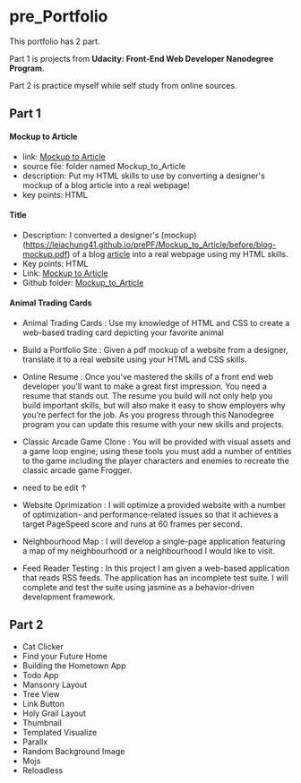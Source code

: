 # pre_Portfolio

This portfolio has 2 part.

Part 1 is projects from **Udacity: Front-End Web Developer Nanodegree Program**.

Part 2 is practice myself while self study from online sources.

## Part 1

#### Mockup to Article
- link: [Mockup to Article](https://leiachung41.github.io/prePF/Mockup_to_Article/index.html)
- source file: folder named Mockup_to_Article
- description: Put my HTML skills to use by converting a designer's mockup of a blog article into a real webpage!
- key points: HTML


#### Title
- Description: I converted a designer's (mockup)(https://leiachung41.github.io/prePF/Mockup_to_Article/before/blog-mockup.pdf) of a blog [article](https://leiachung41.github.io/prePF/Mockup_to_Article/beforeindex_B4.html) into a real webpage using my HTML skills. 
- Key points: HTML
- Link: [Mockup to Article](https://leiachung41.github.io/prePF/Mockup_to_Article/index.html)
- Github folder: [Mockup_to_Article](https://github.com/leiachung41/prePF/tree/master/Mockup_to_Article)


#### Animal Trading Cards

- Animal Trading Cards : Use my knowledge of HTML and CSS to create a web-based trading card depicting your favorite animal

- Build a Portfolio Site : Given a pdf mockup of a website from a designer, translate it to a real website using your HTML and CSS skills.

- Online Resume : Once you've mastered the skills of a front end web developer you'll want to make a great first impression. You need a resume that stands out. The resume you build will not only help you build important skills, but will also make it easy to show employers why you’re perfect for the job. As you progress through this Nanodegree program you can update this resume with your new skills and projects.

- Classic Arcade Game Clone : You will be provided with visual assets and a game loop engine; using these tools you must add a number of entities to the game including the player characters and enemies to recreate the classic arcade game Frogger.

- need to be edit ↑

- Website Oprimization : I will optimize a provided website with a number of optimization- and performance-related issues so that it achieves a target PageSpeed score and runs at 60 frames per second.

- Neighbourhood Map : I will develop a single-page application featuring a map of my neighbourhood or a neighbourhood I would like to visit.

- Feed Reader Testing : In this project I am given a web-based application that reads RSS feeds. The application has an incomplete test suite. I will complete and test the suite using jasmine as a behavior-driven development framework.

## Part 2

- Cat Clicker
- Find your Future Home
- Building the Hometown App
- Todo App
- Mansonry Layout
- Tree View
- Link Button
- Holy Grail Layout
- Thumbnail
- Templated Visualize
- Parallx
- Random Background Image
- Mojs
- Reloadless

